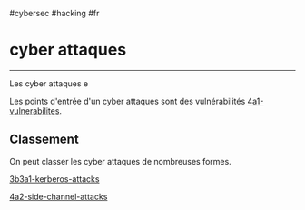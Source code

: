 #cybersec #hacking #fr 
# cyber attaques
---
Les cyber attaques e

Les points d'entrée d'un cyber attaques sont des vulnérabilités [4a1-vulnerabilites](4a1-vulnerabilites.md).

## Classement
On peut classer les cyber attaques de nombreuses formes. 


[3b3a1-kerberos-attacks](3b3a1-kerberos-attacks.md)

[4a2-side-channel-attacks](4a2-side-channel-attacks.md)
